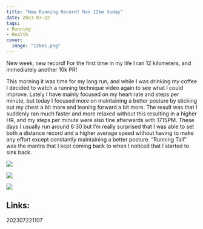 ```yaml
---
title: "New Running Record! Ran 12km today"
date: 2023-07-22
tags:
- Running
- Health
cover:
  image: "12km1.png"
---
```


New week, new record! For the first time in my life I ran 12 kilometers, and immediately another 10k PR! 

This morning it was time for my long run, and while I was drinking my coffee I decided to watch a running technique video again to see what I could improve. Lately I have mainly focused on my heart rate and steps per minute, but today I focused more on maintaining a better posture by sticking out my chest a bit more and leaning forward a bit more. The result was that I suddenly ran much faster and more relaxed without this resulting in a higher HR, and my steps per minute were also fine afterwards with 171SPM. These days I usually run around 6:30 but I’m really surprised that I was able to set both a distance record and a higher average speed without having to make any effort except constantly maintaining a better posture. “Running Tall” was the mantra that I kept coming back to when I noticed that I started to sink back.

![](/12km1.png)

![](/12km2.png)

![](/12km3.png)

## Links:

202307221107
